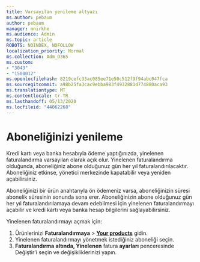 ```yaml
---
title: Varsayılan yenileme altyazı
ms.author: pebaum
author: pebaum
manager: mnirkhe
ms.audience: Admin
ms.topic: article
ROBOTS: NOINDEX, NOFOLLOW
localization_priority: Normal
ms.collection: Adm_O365
ms.custom:
- "3043"
- "1500012"
ms.openlocfilehash: 8219cefc33ac085ee71e50c512f9f94abc047fca
ms.sourcegitcommit: a98b25fa3cac9ebba983f4932881d774880aca93
ms.translationtype: MT
ms.contentlocale: tr-TR
ms.lasthandoff: 05/13/2020
ms.locfileid: "44062268"
---
```

# <a name="renewing-your-subscription"></a>Aboneliğinizi yenileme

Kredi kartı veya banka hesabıyla ödeme yaptığınızda, yinelenen faturalandırma varsayılan olarak açık olur. Yinelenen faturalandırma olduğunda, aboneliğiniz abone olduğunuz gün her yıl faturalandırılacaktır. Aboneliğiniz etkinse, yönetici merkezinde kapatabilir veya yeniden açabilirsiniz.

Aboneliğinizi bir ürün anahtarıyla ön ödemeniz varsa, aboneliğinizin süresi abonelik süresinin sonunda sona erer. Aboneliğinizin abone olduğunuz gün her yıl faturalandırılamaya devam edebilmesi için yinelenen faturalandırmayı açabilir ve kredi kartı veya banka hesap bilgilerini sağlayabilirsiniz.

Yinelenen faturalandırmayı açmak için: 

1. Ürünlerinizi **Faturalandırmaya**  >  **[Your products](https://go.microsoft.com/fwlink/p/?linkid=842054)** gidin.
2. Yinelenen faturalandırmayı yönetmek istediğiniz aboneliği seçin.
3. **Faturalandırma** **altında, Yinelenen** fatura **ayarları** penceresinde Değiştir'i seçin ve değişikliklerinizi yapın. 